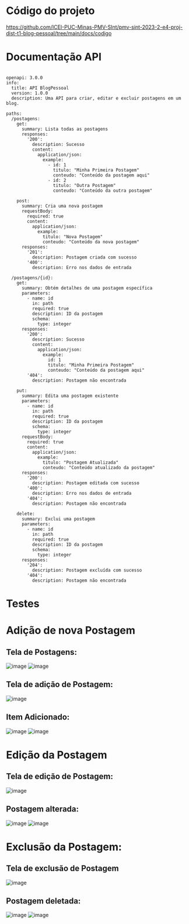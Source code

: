 # Código do projeto

https://github.com/ICEI-PUC-Minas-PMV-SInt/pmv-sint-2023-2-e4-proj-dist-t1-blog-pessoal/tree/main/docs/codigo

# Documentação API

```

openapi: 3.0.0
info:
  title: API BlogPessoal
  version: 1.0.0
  description: Uma API para criar, editar e excluir postagens em um blog.

paths:
  /postagens:
    get:
      summary: Lista todas as postagens
      responses:
        '200':
          description: Sucesso
          content:
            application/json:
              example:
                - id: 1
                  titulo: "Minha Primeira Postagem"
                  conteudo: "Conteúdo da postagem aqui"
                - id: 2
                  titulo: "Outra Postagem"
                  conteudo: "Conteúdo da outra postagem"

    post:
      summary: Cria uma nova postagem
      requestBody:
        required: true
        content:
          application/json:
            example:
              titulo: "Nova Postagem"
              conteudo: "Conteúdo da nova postagem"
      responses:
        '201':
          description: Postagem criada com sucesso
        '400':
          description: Erro nos dados de entrada

  /postagens/{id}:
    get:
      summary: Obtém detalhes de uma postagem específica
      parameters:
        - name: id
          in: path
          required: true
          description: ID da postagem
          schema:
            type: integer
      responses:
        '200':
          description: Sucesso
          content:
            application/json:
              example:
                id: 1
                titulo: "Minha Primeira Postagem"
                conteudo: "Conteúdo da postagem aqui"
        '404':
          description: Postagem não encontrada

    put:
      summary: Edita uma postagem existente
      parameters:
        - name: id
          in: path
          required: true
          description: ID da postagem
          schema:
            type: integer
      requestBody:
        required: true
        content:
          application/json:
            example:
              titulo: "Postagem Atualizada"
              conteudo: "Conteúdo atualizado da postagem"
      responses:
        '200':
          description: Postagem editada com sucesso
        '400':
          description: Erro nos dados de entrada
        '404':
          description: Postagem não encontrada

    delete:
      summary: Exclui uma postagem
      parameters:
        - name: id
          in: path
          required: true
          description: ID da postagem
          schema:
            type: integer
      responses:
        '204':
          description: Postagem excluída com sucesso
        '404':
          description: Postagem não encontrada
```

# Testes

# Adição de nova Postagem

## Tela de Postagens:

![image](https://github.com/ICEI-PUC-Minas-PMV-SInt/pmv-sint-2023-2-e4-proj-dist-t1-blog-pessoal/assets/75402234/cec8d5a8-a68c-4659-b24a-248fa3e0d7fc)
![image](https://github.com/ICEI-PUC-Minas-PMV-SInt/pmv-sint-2023-2-e4-proj-dist-t1-blog-pessoal/assets/75402234/bc6d03fa-ca6c-4994-bb25-8c0176e02f3c)

## Tela de adição de Postagem:

![image](https://github.com/ICEI-PUC-Minas-PMV-SInt/pmv-sint-2023-2-e4-proj-dist-t1-blog-pessoal/assets/75402234/480cb015-f7d0-449b-8e21-398ad86b5b1e)

## Item Adicionado:

![image](https://github.com/ICEI-PUC-Minas-PMV-SInt/pmv-sint-2023-2-e4-proj-dist-t1-blog-pessoal/assets/75402234/60be1ba3-816c-4d96-900e-3ed75fbbaefc)
![image](https://github.com/ICEI-PUC-Minas-PMV-SInt/pmv-sint-2023-2-e4-proj-dist-t1-blog-pessoal/assets/75402234/2d3d82ff-ef7e-40af-a962-83b279d71e6b)

# Edição da Postagem

## Tela de edição de Postagem:

![image](https://github.com/ICEI-PUC-Minas-PMV-SInt/pmv-sint-2023-2-e4-proj-dist-t1-blog-pessoal/assets/75402234/ded4200a-e7ba-4ffb-ad5a-af7069a237cc)

## Postagem alterada:

![image](https://github.com/ICEI-PUC-Minas-PMV-SInt/pmv-sint-2023-2-e4-proj-dist-t1-blog-pessoal/assets/75402234/8cea4999-71d0-4ff5-8372-6979e7d97592)
![image](https://github.com/ICEI-PUC-Minas-PMV-SInt/pmv-sint-2023-2-e4-proj-dist-t1-blog-pessoal/assets/75402234/b3b30d0c-44b8-4518-bacb-57336d7ddd97)

# Exclusão da Postagem:

## Tela de exclusão de Postagem

![image](https://github.com/ICEI-PUC-Minas-PMV-SInt/pmv-sint-2023-2-e4-proj-dist-t1-blog-pessoal/assets/75402234/cc9ee047-b370-4a53-aab6-3237e2f959cb)

## Postagem deletada:

![image](https://github.com/ICEI-PUC-Minas-PMV-SInt/pmv-sint-2023-2-e4-proj-dist-t1-blog-pessoal/assets/75402234/d247c45d-c768-4013-b4b2-da665fc76d9c)
![image](https://github.com/ICEI-PUC-Minas-PMV-SInt/pmv-sint-2023-2-e4-proj-dist-t1-blog-pessoal/assets/75402234/0ff6a5bd-0609-4e9c-b75f-721c0da773d1)


